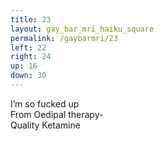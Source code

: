 ```yaml
---
title: 23
layout: gay_bar_mri_haiku_square
permalink: /gaybarmri/23
left: 22
right: 24
up: 16
down: 30
---
```

I’m so fucked up  
From Oedipal therapy-  
Quality Ketamine
